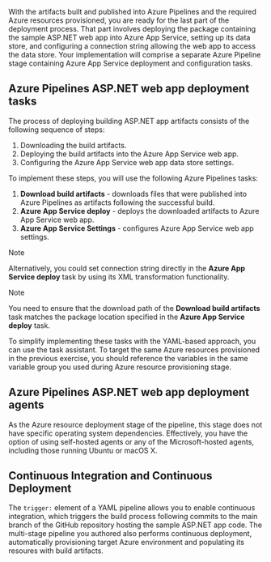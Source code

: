 With the artifacts built and published into Azure Pipelines and the required Azure resources provisioned, you are ready for the last part of the deployment process. That part involves deploying the package containing the sample ASP.NET web app into Azure App Service, setting up its data store, and configuring a connection string allowing the web app to access the data store. Your implementation will comprise a separate Azure Pipeline stage containing Azure App Service deployment and configuration tasks.

## Azure Pipelines ASP.NET web app deployment tasks

The process of deploying building ASP.NET app artifacts consists of the following sequence of steps:

1. Downloading the build artifacts.
1. Deploying the build artifacts into the Azure App Service web app.
1. Configuring the Azure App Service web app data store settings.

To implement these steps, you will use the following Azure Pipelines tasks:

1. **Download build artifacts** - downloads files that were published into Azure Pipelines as artifacts following the successful build.
1. **Azure App Service deploy** - deploys the downloaded artifacts to Azure App Service web app.
1. **Azure App Service Settings** - configures Azure App Service web app settings.

> [!NOTE]
> Alternatively, you could set connection string directly in the **Azure App Service deploy** task by using its XML transformation functionality.

> [!NOTE]
> You need to ensure that the download path of the **Download build artifacts** task matches the package location specified in the **Azure App Service deploy** task. 

To simplify implementing these tasks with the YAML-based approach, you can use the task assistant. To target the same Azure resources provisioned in the previous exercise, you should reference the variables in the same variable group you used during Azure resource provisioning stage.

## Azure Pipelines ASP.NET web app deployment agents

As the Azure resource deployment stage of the pipeline, this stage does not have specific operating system dependencies. Effectively, you have the option of using self-hosted agents or any of the Microsoft-hosted agents, including those running Ubuntu or macOS X.

## Continuous Integration and Continuous Deployment

The `trigger:` element of a YAML pipeline allows you to enable continuous integration, which triggers the build process following commits to the main branch of the GitHub repository hosting the sample ASP.NET app code. The multi-stage pipeline you authored also performs continuous deployment, automatically provisioning target Azure environment and populating its resoures with build artifacts.